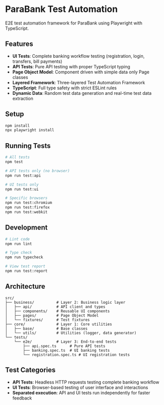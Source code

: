 # ParaBank Test Automation

E2E test automation framework for ParaBank using Playwright with TypeScript.

## Features

- **UI Tests**: Complete banking workflow testing (registration, login, transfers, bill payments)
- **API Tests**: Pure API testing with proper TypeScript typing
- **Page Object Model**: Component driven with simple data only Page classes
- **Layered Framework**: Three-layered Test Automation Framework
- **TypeScript**: Full type safety with strict ESLint rules
- **Dynamic Data**: Random test data generation and real-time test data extraction

## Setup

```bash
npm install
npx playwright install
```

## Running Tests

```bash
# All tests
npm test

# API tests only (no browser)
npm run test:api

# UI tests only
npm run test:ui

# Specific browsers
npm run test:chromium
npm run test:firefox
npm run test:webkit
```

## Development

```bash
# Lint code
npm run lint

# Type check
npm run typecheck

# View test report
npm run test:report
```

## Architecture

```
src/
├── business/          # Layer 2: Business logic layer
│   ├── api/           # API client and types
│   ├── components/    # Reusable UI components
│   ├── pages/         # Page Object Model
│   └── fixtures/      # Test fixtures
├── core/              # Layer 1: Core utilities
│   ├── base/          # Base classes
│   └── utils/         # Utilities (logger, data generator)
└── tests/
    └── e2e/           # Layer 3: End-to-end tests
        ├── api.spec.ts      # Pure API tests
        ├── banking.spec.ts  # UI banking tests
        └── registration.spec.ts # UI registration tests
```

## Test Categories

- **API Tests**: Headless HTTP requests testing complete banking workflow
- **UI Tests**: Browser-based testing of user interface and interactions
- **Separated execution**: API and UI tests run independently for faster feedback